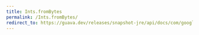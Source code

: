 ```yaml
---
title: Ints.fromBytes
permalink: /Ints.fromBytes/
redirect_to: https://guava.dev/releases/snapshot-jre/api/docs/com/google/common/primitives/Ints.html#fromBytes-byte-byte-byte-byte-
---
```

